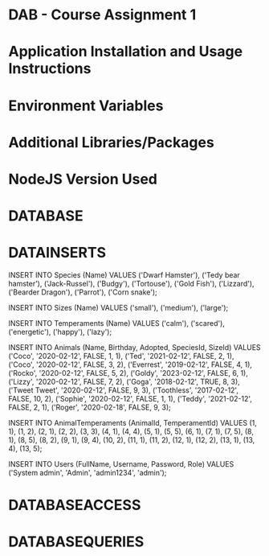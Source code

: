 # DAB - Course Assignment 1
# Application Installation and Usage Instructions


# Environment Variables


# Additional Libraries/Packages


# NodeJS Version Used


# DATABASE


# DATAINSERTS

INSERT INTO Species (Name) VALUES
  ('Dwarf Hamster'),
  ('Tedy bear hamster'),
  ('Jack-Russel'),
  ('Budgy'),
  ('Tortouse'),
  ('Gold Fish'),
  ('Lizzard'),
  ('Bearder Dragon'),
  ('Parrot'),
  ('Corn snake');
  
  
  INSERT INTO Sizes (Name) VALUES
  ('small'),
  ('medium'),
  ('large');
  
  
  INSERT INTO Temperaments (Name) VALUES
  ('calm'),
  ('scared'),
  ('energetic'),
  ('happy'),
  ('lazy');
  
  
  
  INSERT INTO Animals (Name, Birthday, Adopted, SpeciesId, SizeId)
VALUES 
  ('Coco', '2020-02-12', FALSE, 1, 1),
  ('Ted', '2021-02-12', FALSE, 2, 1),
  ('Coco', '2020-02-12', FALSE, 3, 2),
  ('Everrest', '2019-02-12', FALSE, 4, 1),
  ('Rocko', '2020-02-12', FALSE, 5, 2),
  ('Goldy', '2023-02-12', FALSE, 6, 1),
  ('Lizzy', '2020-02-12', FALSE, 7, 2),
  ('Goga', '2018-02-12', TRUE, 8, 3),
  ('Tweet Tweet', '2020-02-12', FALSE, 9, 3),
  ('Toothless', '2017-02-12', FALSE, 10, 2),
  ('Sophie', '2020-02-12', FALSE, 1, 1),
  ('Teddy', '2021-02-12', FALSE, 2, 1),
  ('Roger', '2020-02-18', FALSE, 9, 3);
  
  
  
  
  INSERT INTO AnimalTemperaments (AnimalId, TemperamentId) VALUES
  (1, 1),
  (1, 2),
  (2, 1),
  (2, 2),
  (3, 3),
  (4, 1),
  (4, 4),
  (5, 1),
  (5, 5),
  (6, 1),
  (7, 1),
  (7, 5),
  (8, 1),
  (8, 5),
  (8, 2),
  (9, 1),
  (9, 4),
  (10, 2),
  (11, 1),
  (11, 2),
  (12, 1),
  (12, 2),
  (13, 1),
  (13, 4),
  (13, 5);



   INSERT INTO Users (FullName, Username, Password, Role) VALUES ('System admin', 'Admin', 'admin1234', 'admin');

# DATABASEACCESS


# DATABASEQUERIES